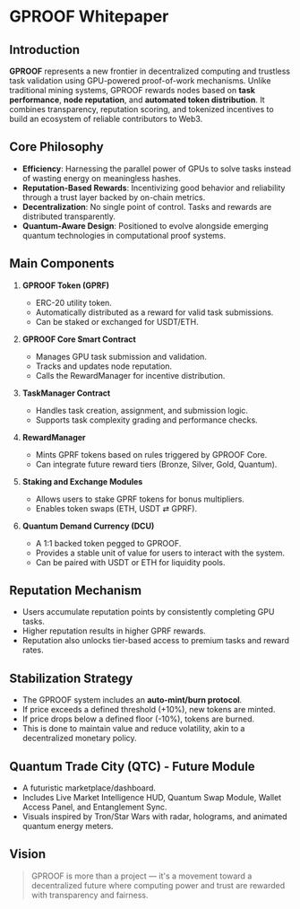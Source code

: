 # GPROOF Whitepaper

## Introduction

**GPROOF** represents a new frontier in decentralized computing and trustless task validation using GPU-powered proof-of-work mechanisms. Unlike traditional mining systems, GPROOF rewards nodes based on **task performance**, **node reputation**, and **automated token distribution**. It combines transparency, reputation scoring, and tokenized incentives to build an ecosystem of reliable contributors to Web3.

## Core Philosophy

- **Efficiency**: Harnessing the parallel power of GPUs to solve tasks instead of wasting energy on meaningless hashes.
- **Reputation-Based Rewards**: Incentivizing good behavior and reliability through a trust layer backed by on-chain metrics.
- **Decentralization**: No single point of control. Tasks and rewards are distributed transparently.
- **Quantum-Aware Design**: Positioned to evolve alongside emerging quantum technologies in computational proof systems.

## Main Components

1. **GPROOF Token (GPRF)**
   - ERC-20 utility token.
   - Automatically distributed as a reward for valid task submissions.
   - Can be staked or exchanged for USDT/ETH.

2. **GPROOF Core Smart Contract**
   - Manages GPU task submission and validation.
   - Tracks and updates node reputation.
   - Calls the RewardManager for incentive distribution.

3. **TaskManager Contract**
   - Handles task creation, assignment, and submission logic.
   - Supports task complexity grading and performance checks.

4. **RewardManager**
   - Mints GPRF tokens based on rules triggered by GPROOF Core.
   - Can integrate future reward tiers (Bronze, Silver, Gold, Quantum).

5. **Staking and Exchange Modules**
   - Allows users to stake GPRF tokens for bonus multipliers.
   - Enables token swaps (ETH, USDT ⇄ GPRF).

6. **Quantum Demand Currency (DCU)**
   - A 1:1 backed token pegged to GPROOF.
   - Provides a stable unit of value for users to interact with the system.
   - Can be paired with USDT or ETH for liquidity pools.

## Reputation Mechanism

- Users accumulate reputation points by consistently completing GPU tasks.
- Higher reputation results in higher GPRF rewards.
- Reputation also unlocks tier-based access to premium tasks and reward rates.

## Stabilization Strategy

- The GPROOF system includes an **auto-mint/burn protocol**.
- If price exceeds a defined threshold (+10%), new tokens are minted.
- If price drops below a defined floor (-10%), tokens are burned.
- This is done to maintain value and reduce volatility, akin to a decentralized monetary policy.

## Quantum Trade City (QTC) - Future Module

- A futuristic marketplace/dashboard.
- Includes Live Market Intelligence HUD, Quantum Swap Module, Wallet Access Panel, and Entanglement Sync.
- Visuals inspired by Tron/Star Wars with radar, holograms, and animated quantum energy meters.

## Vision

> GPROOF is more than a project — it's a movement toward a decentralized future where computing power and trust are rewarded with transparency and fairness.


